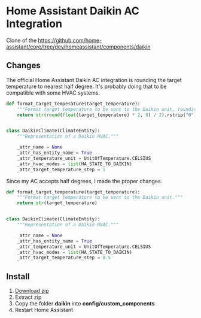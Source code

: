 # Home Assistant Daikin AC Integration
Clone of the https://github.com/home-assistant/core/tree/dev/homeassistant/components/daikin
## Changes
The official Home Assistant Daikin AC integration is rounding the target temperature to nearest half degree. It's probably doing that to be compatible with some HVAC systems.
```py
def format_target_temperature(target_temperature):
    """Format target temperature to be sent to the Daikin unit, rounding to nearest half degree."""
    return str(round(float(target_temperature) * 2, 0) / 2).rstrip("0").rstrip(".")


class DaikinClimate(ClimateEntity):
    """Representation of a Daikin HVAC."""

    _attr_name = None
    _attr_has_entity_name = True
    _attr_temperature_unit = UnitOfTemperature.CELSIUS
    _attr_hvac_modes = list(HA_STATE_TO_DAIKIN)
    _attr_target_temperature_step = 1
```
Since my AC accepts half degrees, I made the proper changes.

```py
def format_target_temperature(target_temperature):
    """Format target temperature to be sent to the Daikin unit."""
    return str(target_temperature)


class DaikinClimate(ClimateEntity):
    """Representation of a Daikin HVAC."""

    _attr_name = None
    _attr_has_entity_name = True
    _attr_temperature_unit = UnitOfTemperature.CELSIUS
    _attr_hvac_modes = list(HA_STATE_TO_DAIKIN)
    _attr_target_temperature_step = 0.5
```
## Install
1. [Download zip](https://github.com/WZYProjects/HA-Daikin_AC/archive/refs/heads/main.zip)
2. Extract zip
3. Copy the folder **daikin** into **config/custom_components**
4. Restart Home Assistant
